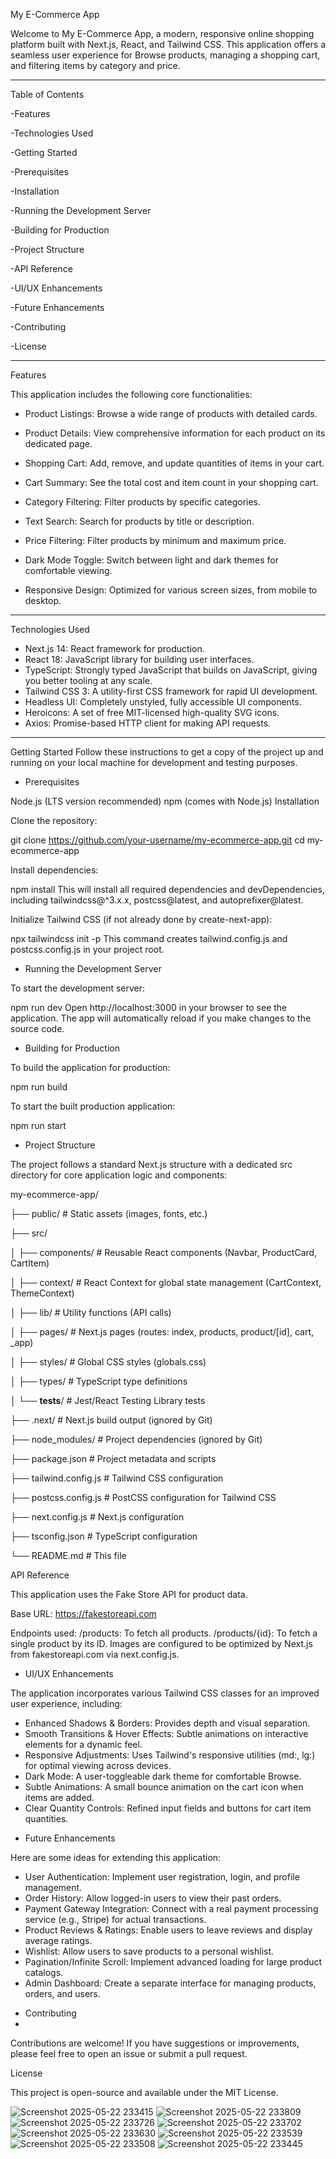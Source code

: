 My E-Commerce App

Welcome to My E-Commerce App, a modern, responsive online shopping platform built with Next.js, React, and Tailwind CSS. This application offers a seamless user experience for Browse products, managing a shopping cart, and filtering items by category and price.

-------------------

Table of Contents

-Features

-Technologies Used

-Getting Started

-Prerequisites

-Installation

-Running the Development Server

-Building for Production

-Project Structure

-API Reference

-UI/UX Enhancements

-Future Enhancements

-Contributing

-License

-----------------

Features

This application includes the following core functionalities:

- Product Listings: Browse a wide range of products with detailed cards.

- Product Details: View comprehensive information for each product on its dedicated page.

- Shopping Cart: Add, remove, and update quantities of items in your cart.

- Cart Summary: See the total cost and item count in your shopping cart.

- Category Filtering: Filter products by specific categories.

- Text Search: Search for products by title or description.

- Price Filtering: Filter products by minimum and maximum price.

- Dark Mode Toggle: Switch between light and dark themes for comfortable viewing.

- Responsive Design: Optimized for various screen sizes, from mobile to desktop.

--------------

Technologies Used

* Next.js 14: React framework for production.
* React 18: JavaScript library for building user interfaces.
* TypeScript: Strongly typed JavaScript that builds on JavaScript, giving you better tooling at any scale.
* Tailwind CSS 3: A utility-first CSS framework for rapid UI development.
* Headless UI: Completely unstyled, fully accessible UI components.
* Heroicons: A set of free MIT-licensed high-quality SVG icons.
* Axios: Promise-based HTTP client for making API requests.


-----------------

Getting Started
Follow these instructions to get a copy of the project up and running on your local machine for development and testing purposes.


- Prerequisites

Node.js (LTS version recommended)
npm (comes with Node.js)
Installation

Clone the repository:

git clone https://github.com/your-username/my-ecommerce-app.git
cd my-ecommerce-app

Install dependencies:

npm install
This will install all required dependencies and devDependencies, including tailwindcss@^3.x.x, postcss@latest, and autoprefixer@latest.

Initialize Tailwind CSS (if not already done by create-next-app):

npx tailwindcss init -p
This command creates tailwind.config.js and postcss.config.js in your project root.

- Running the Development Server

To start the development server:

npm run dev
Open http://localhost:3000 in your browser to see the application. The app will automatically reload if you make changes to the source code.


- Building for Production

To build the application for production:

npm run build

To start the built production application:

npm run start

- Project Structure

The project follows a standard Next.js structure with a dedicated src directory for core application logic and components:


my-ecommerce-app/

├── public/                  # Static assets (images, fonts, etc.)

├── src/

│   ├── components/          # Reusable React components (Navbar, ProductCard, CartItem)

│   ├── context/             # React Context for global state management (CartContext, ThemeContext)

│   ├── lib/                 # Utility functions (API calls)

│   ├── pages/               # Next.js pages (routes: index, products, product/[id], cart, _app)

│   ├── styles/              # Global CSS styles (globals.css)

│   ├── types/               # TypeScript type definitions

│   └── __tests__/           # Jest/React Testing Library tests

├── .next/                   # Next.js build output (ignored by Git)

├── node_modules/            # Project dependencies (ignored by Git)


├── package.json             # Project metadata and scripts

├── tailwind.config.js       # Tailwind CSS configuration

├── postcss.config.js        # PostCSS configuration for Tailwind CSS

├── next.config.js           # Next.js configuration

├── tsconfig.json            # TypeScript configuration

└── README.md                # This file

API Reference

This application uses the Fake Store API for product data.

Base URL: https://fakestoreapi.com

Endpoints used:
/products: To fetch all products.
/products/{id}: To fetch a single product by its ID.
Images are configured to be optimized by Next.js from fakestoreapi.com via next.config.js.

- UI/UX Enhancements

The application incorporates various Tailwind CSS classes for an improved user experience, including:

* Enhanced Shadows & Borders: Provides depth and visual separation.
* Smooth Transitions & Hover Effects: Subtle animations on interactive elements for a dynamic feel.
* Responsive Adjustments: Uses Tailwind's responsive utilities (md:, lg:) for optimal viewing across devices.
* Dark Mode: A user-toggleable dark theme for comfortable Browse.
* Subtle Animations: A small bounce animation on the cart icon when items are added.
* Clear Quantity Controls: Refined input fields and buttons for cart item quantities.

- Future Enhancements

Here are some ideas for extending this application:

* User Authentication: Implement user registration, login, and profile management.
* Order History: Allow logged-in users to view their past orders.
* Payment Gateway Integration: Connect with a real payment processing service (e.g., Stripe) for actual transactions.
* Product Reviews & Ratings: Enable users to leave reviews and display average ratings.
* Wishlist: Allow users to save products to a personal wishlist.
* Pagination/Infinite Scroll: Implement advanced loading for large product catalogs.
* Admin Dashboard: Create a separate interface for managing products, orders, and users.

- Contributing
- 
Contributions are welcome! If you have suggestions or improvements, please feel free to open an issue or submit a pull request.

License

This project is open-source and available under the MIT License.

![Screenshot 2025-05-22 233415](https://github.com/user-attachments/assets/2867b8bb-26e1-4b82-a843-ace70be8b50c)
![Screenshot 2025-05-22 233809](https://github.com/user-attachments/assets/42782c10-e779-4067-b581-cb252a5236ad)
![Screenshot 2025-05-22 233726](https://github.com/user-attachments/assets/2cf554e8-dba1-4b26-9933-ae944a43cc91)
![Screenshot 2025-05-22 233702](https://github.com/user-attachments/assets/d0dbdadf-562c-43f2-bc58-80e5a8128b0b)
![Screenshot 2025-05-22 233630](https://github.com/user-attachments/assets/86876ca3-d7ff-40d0-837c-35e8c5506dfc)
![Screenshot 2025-05-22 233539](https://github.com/user-attachments/assets/3239d3fb-ba22-4e8c-99ea-8e2df29b104e)
![Screenshot 2025-05-22 233508](https://github.com/user-attachments/assets/4b71089d-782e-43f5-95c2-01445406d335)
![Screenshot 2025-05-22 233445](https://github.com/user-attachments/assets/286f7b69-f9c9-4398-8d68-c2a604cb1799)
